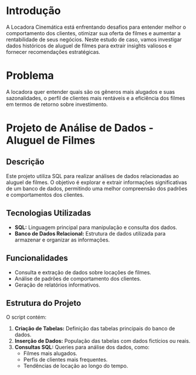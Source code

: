 # Introdução

A Locadora Cinemática está enfrentando desafios para entender melhor o comportamento dos clientes, otimizar sua oferta de filmes e aumentar a rentabilidade de seus negócios. Neste estudo de caso, vamos investigar dados históricos de aluguel de filmes para extrair insights valiosos e fornecer recomendações estratégicas.

# Problema

A locadora quer entender quais são os gêneros mais alugados e suas sazonalidades, o perfil de clientes mais rentáveis e a eficiência dos filmes em termos de retorno sobre investimento.
# Projeto de Análise de Dados - Aluguel de Filmes

## Descrição
Este projeto utiliza SQL para realizar análises de dados relacionadas ao aluguel de filmes. O objetivo é explorar e extrair informações significativas de um banco de dados, permitindo uma melhor compreensão dos padrões e comportamentos dos clientes.

## Tecnologias Utilizadas
- **SQL:** Linguagem principal para manipulação e consulta dos dados.
- **Banco de Dados Relacional:** Estrutura de dados utilizada para armazenar e organizar as informações.

## Funcionalidades
- Consulta e extração de dados sobre locações de filmes.
- Análise de padrões de comportamento dos clientes.
- Geração de relatórios informativos.

## Estrutura do Projeto
O script contém:
1. **Criação de Tabelas:** Definição das tabelas principais do banco de dados.
2. **Inserção de Dados:** População das tabelas com dados fictícios ou reais.
3. **Consultas SQL:** Queries para análise dos dados, como:
   - Filmes mais alugados.
   - Perfis de clientes mais frequentes.
   - Tendências de locação ao longo do tempo.
